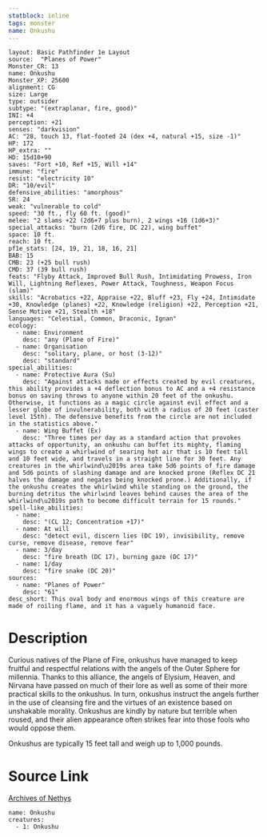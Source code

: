 ```yaml
---
statblock: inline
tags: monster
name: Onkushu
---
```

```statblock
layout: Basic Pathfinder 1e Layout
source:  "Planes of Power"
Monster_CR: 13
name: Onkushu
Monster_XP: 25600
alignment: CG
size: Large
type: outsider
subtype: "(extraplanar, fire, good)"
INI: +4
perception: +21
senses: "darkvision"
AC: "28, touch 13, flat-footed 24 (dex +4, natural +15, size -1)"
HP: 172
HP_extra: ""
HD: 15d10+90
saves: "Fort +10, Ref +15, Will +14"
immune: "fire"
resist: "electricity 10"
DR: "10/evil"
defensive_abilities: "amorphous"
SR: 24
weak: "vulnerable to cold"
speed: "30 ft., fly 60 ft. (good)"
melee: "2 slams +22 (2d6+7 plus burn), 2 wings +16 (1d6+3)"
special_attacks: "burn (2d6 fire, DC 22), wing buffet"
space: 10 ft.
reach: 10 ft.
pf1e_stats: [24, 19, 21, 18, 16, 21]
BAB: 15
CMB: 23 (+25 bull rush)
CMD: 37 (39 bull rush)
feats: "Flyby Attack, Improved Bull Rush, Intimidating Prowess, Iron Will, Lightning Reflexes, Power Attack, Toughness, Weapon Focus (slam)"
skills: "Acrobatics +22, Appraise +22, Bluff +23, Fly +24, Intimidate +30, Knowledge (planes) +22, Knowledge (religion) +22, Perception +21, Sense Motive +21, Stealth +18"
languages: "Celestial, Common, Draconic, Ignan"
ecology:
  - name: Environment
    desc: "any (Plane of Fire)"
  - name: Organisation
    desc: "solitary, plane, or host (3-12)"
    desc: "standard"
special_abilities:
  - name: Protective Aura (Su)
    desc: "Against attacks made or effects created by evil creatures, this ability provides a +4 deflection bonus to AC and a +4 resistance bonus on saving throws to anyone within 20 feet of the onkushu. Otherwise, it functions as a magic circle against evil effect and a lesser globe of invulnerability, both with a radius of 20 feet (caster level 15th). The defensive benefits from the circle are not included in the statistics above."
  - name: Wing Buffet (Ex)
    desc: "Three times per day as a standard action that provokes attacks of opportunity, an onkushu can buffet its mighty, flaming wings to create a whirlwind of searing hot air that is 10 feet tall and 10 feet wide, and travels in a straight line for 30 feet. Any creatures in the whirlwind\u2019s area take 5d6 points of fire damage and 5d6 points of slashing damage and are knocked prone (Reflex DC 21 halves the damage and negates being knocked prone.) Additionally, if the onkushu creates the whirlwind while standing on the ground, the burning detritus the whirlwind leaves behind causes the area of the whirlwind\u2019s path to become difficult terrain for 15 rounds."
spell-like_abilities:
  - name:
    desc: "(CL 12; Concentration +17)"
  - name: At will
    desc: "detect evil, discern lies (DC 19), invisibility, remove curse, remove disease, remove fear"
  - name: 3/day
    desc: "fire breath (DC 17), burning gaze (DC 17)"
  - name: 1/day
    desc: "fire snake (DC 20)"
sources:
  - name: "Planes of Power"
    desc: "61"
desc_short: This oval body and enormous wings of this creature are made of roiling flame, and it has a vaguely humanoid face.
```
# Description
Curious natives of the Plane of Fire, onkushus have managed to keep fruitful and respectful relations with the angels of the Outer Sphere for millennia. Thanks to this alliance, the angels of Elysium, Heaven, and Nirvana have passed on much of their lore as well as some of their more practical skills to the onkushus. In turn, onkushus instruct the angels further in the use of cleansing fire and the virtues of an existence based on unshakable morality. Onkushus are kindly by nature but terrible when roused, and their alien appearance often strikes fear into those fools who would oppose them.

 Onkushus are typically 15 feet tall and weigh up to 1,000 pounds.
# Source Link
[Archives of Nethys](https://aonprd.com/MonsterDisplay.aspx?ItemName=Onkushu)
```encounter-table
name: Onkushu
creatures:
  - 1: Onkushu
```

